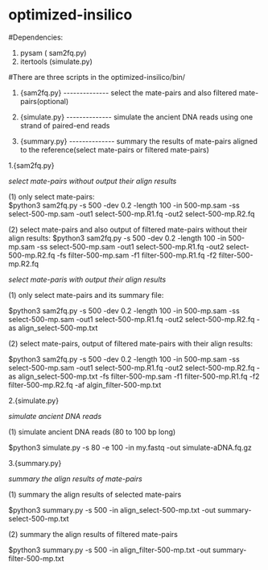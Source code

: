 optimized-insilico
===

#Dependencies:
1. pysam ( sam2fq.py)
2. itertools (simulate.py)

#There are three scripts in the optimized-insilico/bin/

1. {sam2fq.py}    -------------- select the mate-pairs and also filtered mate-pairs(optional)

2. {simulate.py}  -------------- simulate the ancient DNA reads using one strand of paired-end reads
 
3. {summary.py}   -------------- summary the results of mate-pairs aligned to the reference(select mate-pairs or filtered mate-pairs)


1.{sam2fq.py}

*select mate-pairs without output their align results*                                                                                                                             

 (1) only select mate-pairs:  
 $python3 sam2fq.py -s 500 -dev 0.2 -length 100 -in 500-mp.sam -ss select-500-mp.sam -out1 select-500-mp.R1.fq -out2 select-500-mp.R2.fq  

 (2) select mate-pairs and also output of filtered mate-pairs without their align results: 
 $python3 sam2fq.py -s 500 -dev 0.2 -length 100 -in 500-mp.sam -ss select-500-mp.sam -out1 select-500-mp.R1.fq -out2 select-500-mp.R2.fq -fs filter-500-mp.sam -f1 filter-500-mp.R1.fq -f2 filter-500-mp.R2.fq

*select mate-paris with output their align results*

 (1) only select mate-pairs and its summary file: 

  $python3 sam2fq.py -s 500 -dev 0.2 -length 100 -in 500-mp.sam -ss select-500-mp.sam -out1 select-500-mp.R1.fq -out2 select-500-mp.R2.fq -as align_select-500-mp.txt

 (2) select mate-pairs, output of filtered mate-pairs with their align results: 
 
  $python3 sam2fq.py -s 500 -dev 0.2 -length 100 -in 500-mp.sam -ss select-500-mp.sam -out1 select-500-mp.R1.fq -out2 select-500-mp.R2.fq -as align_select-500-mp.txt -fs filter-500-mp.sam -f1 filter-500-mp.R1.fq -f2 filter-500-mp.R2.fq -af algin_filter-500-mp.txt


2.{simulate.py}

*simulate ancient DNA reads*

 (1) simulate ancient DNA reads (80 to 100 bp long)
 
  $python3 simulate.py -s 80 -e 100 -in my.fastq -out simulate-aDNA.fq.gz


3.{summary.py}

*summary the align results of mate-pairs*

 (1) summary the align results of selected mate-pairs

  $python3 summary.py -s 500 -in align_select-500-mp.txt -out summary-select-500-mp.txt

 (2) summary the align results of filtered mate-pairs

  $python3 summary.py -s 500 -in align_filter-500-mp.txt -out summary-filter-500-mp.txt
